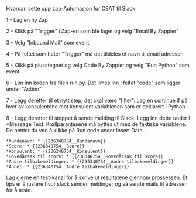 Hvordan sette opp zap-Automasjon for CSAT til Slack


1 - Lag en ny Zap

2 - Klikk på "Trigger" i Zap-en som ble laget og velg "Email By Zappier"

3 - Velg "Inbound Mail" som event 

4 - På feltet som heter "Trigger" må det tildeles et navn til email adressen

5 - Klikk på plusstegnet og velg Code By Zappier og velg "Run Python" som event

6 - Lim inn koden fra filen run.py. Det limes inn i feltet "code" som ligger under "Action"

7 - Legg deretter til et nytt step, det skal være "filter". 
        Lag en continue if på hver av konsulentene mot konsulent variablenen som er deklarert i Python

8 - Legg deretter til steppet å sende melding til Slack.
    Legg inn dette under i *Message Text. 
    Krøllparantesene må byttes ut med de faktiske variablene. De henter du ved å klikke på Run code under Insert Data...

    *Kundenavn: * {{236340754__Kundenavn}}
    *Score: * {{236340754__Score}}
    *Konsulent: * {{236340754__Konsulent}}
    *Hovedårsak til score: * {{236340754__Hovedårsak til score}}
    *Andre tilbakemeldinger: * {{236340754__Andre tilbakemeldinger}}
    *Annet: * {{236340754__Andre tilbakemeldinger}}


Lag gjerne en test-kanal for å skrive ut resultatene gjennom prossessen. 
Et tips er å justere hvor slack sender meldinger og så sende mails til adressen for å teste.